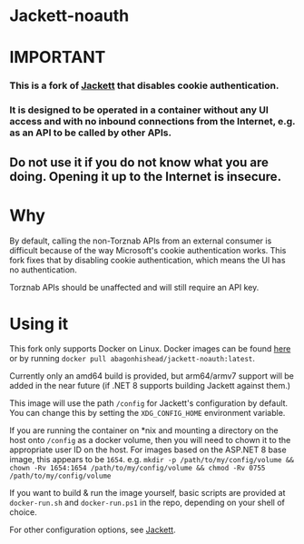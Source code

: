 # Jackett-noauth
# IMPORTANT
### This is a fork of [Jackett](https://github.com/Jackett/Jackett) that disables cookie authentication. 

### It is designed to be operated in a container without any UI access and with no inbound connections from the Internet, e.g. as an API to be called by other APIs.

## __Do not use it if you do not know what you are doing. Opening it up to the Internet is insecure.__

# Why
By default, calling the non-Torznab APIs from an external consumer is difficult because of the way Microsoft's cookie authentication works. This fork fixes that by disabling cookie authentication, which means the UI has no authentication.

Torznab APIs should be unaffected and will still require an API key.

# Using it

This fork only supports Docker on Linux. Docker images can be found [here](https://hub.docker.com/r/abagonhishead/jackett-noauth) or by running `docker pull abagonhishead/jackett-noauth:latest`.

Currently only an amd64 build is provided, but arm64/armv7 support will be added in the near future (if .NET 8 supports building Jackett against them.)

This image will use the path `/config` for Jackett's configuration by default. You can change this by setting the `XDG_CONFIG_HOME` environment variable.

If you are running the container on *nix and mounting a directory on the host onto `/config` as a docker volume, then you will need to chown it to the appropriate user ID on the host. For images based on the ASP.NET 8 base image, this appears to be `1654`. e.g.
`mkdir -p /path/to/my/config/volume && chown -Rv 1654:1654 /path/to/my/config/volume && chmod -Rv 0755 /path/to/my/config/volume`

If you want to build & run the image yourself, basic scripts are provided at `docker-run.sh` and `docker-run.ps1` in the repo, depending on your shell of choice.

For other configuration options, see [Jackett](https://github.com/Jackett/Jackett).
